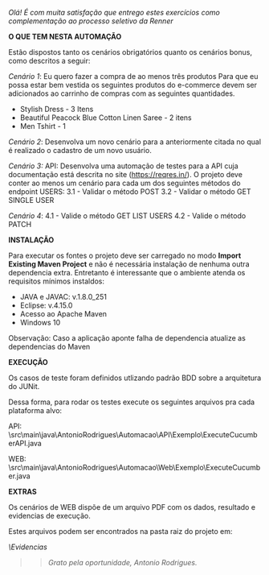 *Olá! É com muita satisfação que entrego estes exercícios como complementação ao processo seletivo da Renner*


**O QUE TEM NESTA AUTOMAÇÃO**

Estão dispostos tanto os cenários obrigatórios quanto os cenários bonus, como descritos a seguir:

*Cenário 1*:
Eu quero fazer a compra de ao menos três produtos
Para que eu possa estar bem vestida os seguintes produtos do e-commerce devem ser adicionados ao carrinho de compras com as seguintes quantidades.

- Stylish Dress - 3 Itens
- Beautiful Peacock Blue Cotton Linen Saree - 2 itens 
- Men Tshirt - 1 

*Cenário 2*:
Desenvolva um novo cenário para a anteriormente citada no qual é realizado o cadastro de um novo usuário. 

*Cenário 3:*
API: Desenvolva uma automação de testes para a API cuja documentação está descrita no site (https://reqres.in/). 
O projeto deve conter ao menos um cenário para cada um dos seguintes métodos do endpoint USERS:
	3.1 - Validar o método POST 
	3.2 - Validar o método GET SINGLE USER

*Cenário 4*: 
	4.1 - Valide o método GET LIST USERS
	4.2 - Valide o método PATCH 

**INSTALAÇÃO**

Para executar os fontes o projeto deve ser carregado no modo **Import Existing Maven Project** e não é necessária instalação de nenhuma outra dependencia extra. Entretanto é interessante que o ambiente atenda os requisitos mínimos instaldos:

- JAVA e JAVAC: v.1.8.0_251
- Eclipse: v.4.15.0
- Acesso ao Apache Maven
- Windows 10

Observação: Caso a aplicação aponte falha de dependencia atualize as dependencias do Maven

**EXECUÇÃO**

Os casos de teste foram definidos utlizando padrão BDD sobre a arquitetura do JUNit.

Dessa forma, para rodar os testes execute os seguintes arquivos pra cada plataforma alvo:

API: \src\main\java\AntonioRodrigues\Automacao\API\Exemplo\ExecuteCucumberAPI.java

WEB: \src\main\java\AntonioRodrigues\Automacao\Web\Exemplo\ExecuteCucumber.java


**EXTRAS**

Os cenários de WEB dispõe de um arquivo PDF com os dados, resultado e evidencias de execução.

Estes arquivos podem ser encontrados na pasta raiz do projeto em:

*\Evidencias*

> > *Grato pela oportunidade,*
 > > *Antonio Rodrigues.*

